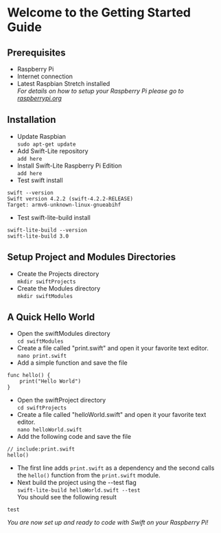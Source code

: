 # Welcome to the Getting Started Guide
## Prerequisites
* Raspberry Pi
* Internet connection
* Latest Raspbian Stretch installed  
*For details on how to setup your Raspberry Pi please go to [raspberrypi.org](raspberrypi.org)*

## Installation
* Update Raspbian  
`sudo apt-get update`
* Add Swift-Lite repository  
`add here`
* Install Swift-Lite Raspberry Pi Edition  
`add here`
* Test swift install
```
swift --version
Swift version 4.2.2 (swift-4.2.2-RELEASE)
Target: armv6-unknown-linux-gnueabihf
```
* Test swift-lite-build install
```
swift-lite-build --version
swift-lite-build 3.0
```

## Setup Project and Modules Directories
* Create the Projects directory  
`mkdir swiftProjects`
* Create the Modules directory  
`mkdir swiftModules`

## A Quick Hello World
* Open the swiftModules directory  
`cd swiftModules`
* Create a file called "print.swift" and open it your favorite text editor.  
`nano print.swift`
* Add a simple function and save the file  
```
func hello() {
    print("Hello World")
}
```
* Open the swiftProject directory  
`cd swiftProjects`
* Create a file called "helloWorld.swift" and open it your favorite text editor.  
`nano helloWorld.swift`
* Add the following code and save the file  
```
// include:print.swift
hello()
```
* The first line adds `print.swift` as a dependency and the second calls the `hello()` function from the `print.swift` module.
* Next build the project using the --test flag  
`swift-lite-build helloWorld.swift --test`  
You should see the following result  
```  
test  
```  
*You are now set up and ready to code with Swift on your Raspberry Pi!*
